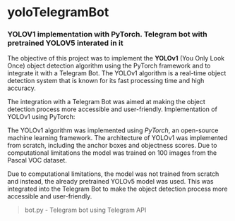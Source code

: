 # yoloTelegramBot
### YOLOV1 implementation with PyTorch.  Telegram bot with pretrained YOLOV5 interated in it


The objective of this project was to implement the **YOLOv1** (You Only Look Once) object detection algorithm using the PyTorch framework and to integrate it with a Telegram Bot. The YOLOv1 algorithm is a real-time object detection system that is known for its fast processing time and high accuracy. 

The integration with a Telegram Bot was aimed at making the object detection process more accessible and user-friendly.
Implementation of YOLOv1 using PyTorch:


The YOLOv1 algorithm was implemented using *PyTorch*, an open-source machine learning framework. The architecture of YOLOv1 was implemented from scratch, including the anchor boxes and objectness scores. Due to computational limitations the model was trained on 100 images from the Pascal VOC dataset.


Due to computational limitations, the model was not trained from scratch and instead, the already pretrained YOLOv5 model was used. This was integrated into the Telegram Bot to make the object detection process more accessible and user-friendly.

> bot.py - Telegram bot using Telegram API
>  
